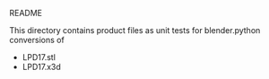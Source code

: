 README
			
This directory contains product files as unit tests for blender.python conversions of
* LPD17.stl
* LPD17.x3d
